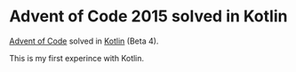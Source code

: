 Advent of Code 2015 solved in Kotlin
=================================

[Advent of Code](http://adventofcode.com/2015/) solved in [Kotlin](https://kotlinlang.org/) (Beta 4).

This is my first experince with Kotlin.
